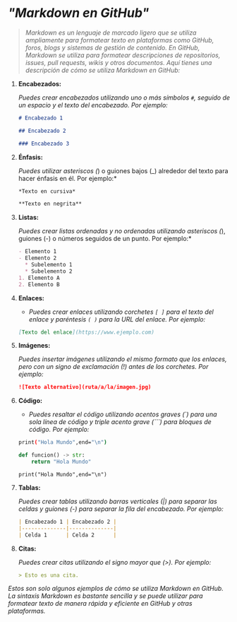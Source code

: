 <!-- Autor: Daniel Benjamin Perez Morales -->
<!-- GitHub: https://github.com/DanielPerezMoralesDev13 -->
<!-- Correo electrónico: danielperezdev@proton.me -->

# ***"Markdown en GitHub"***

> *Markdown es un lenguaje de marcado ligero que se utiliza ampliamente para formatear texto en plataformas como GitHub, foros, blogs y sistemas de gestión de contenido. En GitHub, Markdown se utiliza para formatear descripciones de repositorios, issues, pull requests, wikis y otros documentos. Aquí tienes una descripción de cómo se utiliza Markdown en GitHub:*

1. **Encabezados:**

   *Puedes crear encabezados utilizando uno o más símbolos `#`, seguido de un espacio y el texto del encabezado. Por ejemplo:*

   ```markdown
   # Encabezado 1
   ```

   ```markdown
   ## Encabezado 2
   ```

   ```markdown
   ### Encabezado 3
   ```

2. **Énfasis:**

   *Puedes utilizar asteriscos (*) o guiones bajos (_) alrededor del texto para hacer énfasis en él. Por ejemplo:*

   ```markdown
   *Texto en cursiva*
   ```

   ```markdown
   **Texto en negrita**
   ```

3. **Listas:**

   *Puedes crear listas ordenadas y no ordenadas utilizando asteriscos (*), guiones (-) o números seguidos de un punto. Por ejemplo:*

   ```markdown
   - Elemento 1
   - Elemento 2
     * Subelemento 1
     * Subelemento 2
   1. Elemento A
   2. Elemento B
   ```

4. **Enlaces:**

   - *Puedes crear enlaces utilizando corchetes `[ ]` para el texto del enlace y paréntesis `( )` para la URL del enlace. Por ejemplo:*

   ```markdown
   [Texto del enlace](https://www.ejemplo.com)
   ```

5. **Imágenes:**

   *Puedes insertar imágenes utilizando el mismo formato que los enlaces, pero con un signo de exclamación (!) antes de los corchetes. Por ejemplo:*

   ```markdown
   ![Texto alternativo](ruta/a/la/imagen.jpg)
   ```

6. **Código:**

   - *Puedes resaltar el código utilizando acentos graves (`) para una sola línea de código y triple acento grave (```) para bloques de código. Por ejemplo:*

   ```bash
   print("Hola Mundo",end="\n")
   ```

   ```python
   def funcion() -> str:
       return "Hola Mundo"
   ```

   `print("Hola Mundo",end="\n")`

7. **Tablas:**

   *Puedes crear tablas utilizando barras verticales (|) para separar las celdas y guiones (-) para separar la fila del encabezado. Por ejemplo:*

   ```markdown
   | Encabezado 1 | Encabezado 2 |
   |--------------|--------------|
   | Celda 1      | Celda 2      |
   ```

8. **Citas:**

   *Puedes crear citas utilizando el signo mayor que (>). Por ejemplo:*

   ```markdown
   > Esto es una cita.
   ```

*Estos son solo algunos ejemplos de cómo se utiliza Markdown en GitHub. La sintaxis Markdown es bastante sencilla y se puede utilizar para formatear texto de manera rápida y eficiente en GitHub y otras plataformas.*

